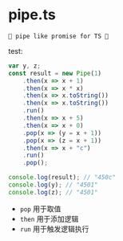# pipe.ts

~~~
🐚 pipe like promise for TS 🍥
~~~

test: 

~~~ ts
var y, z;
const result = new Pipe(1)
    .then(x => x + 1)
    .then(x => x * x)
    .then(x => x.toString())
    .then(x => x.toString())
    .run()
    .then(x => x + 5)
    .then(x => x + 0)
    .pop(x => (y = x + 1))
    .pop(x => (z = x + 1))
    .then(x => x + "c")
    .run()
    .pop();

console.log(result); // "450c"
console.log(y); // "4501"
console.log(z); // "4501"
~~~

- `pop` 用于取值
- `then` 用于添加逻辑
- `run` 用于触发逻辑执行
